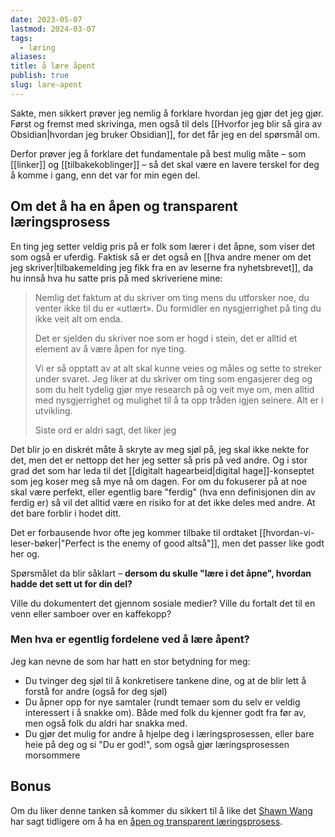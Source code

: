 ```yaml
---
date: 2023-05-07
lastmod: 2024-03-07
tags:
  - læring
aliases: 
title: å lære åpent
publish: true
slug: lare-apent
---
```


Sakte, men sikkert prøver jeg nemlig å forklare hvordan jeg gjør det jeg gjør. Først og fremst med skrivinga, men også til dels [[Hvorfor jeg blir så gira av Obsidian|hvordan jeg bruker Obsidian]], for det får jeg en del spørsmål om.

Derfor prøver jeg å forklare det fundamentale på best mulig måte – som [[linker]] og [[tilbakekoblinger]] – så det skal være en lavere terskel for deg å komme i gang, enn det var for min egen del.

## Om det å ha en åpen og transparent læringsprosess

En ting jeg setter veldig pris på er folk som lærer i det åpne, som viser det som også er uferdig. Faktisk så er det også en [[hva andre mener om det jeg skriver|tilbakemelding jeg fikk fra en av leserne fra nyhetsbrevet]], da hu innså hva hu satte pris på med skriveriene mine:

> Nemlig det faktum at du skriver om ting mens du utforsker noe, du venter ikke til du er «utlært». Du formidler en nysgjerrighet på ting du ikke veit alt om enda.
> 
> Det er sjelden du skriver noe som er hogd i stein, det er alltid et element av å være åpen for nye ting.
> 
> Vi er så opptatt av at alt skal kunne veies og måles og sette to streker under svaret. Jeg liker at du skriver om ting som engasjerer deg og som du helt tydelig gjør mye research på og veit mye om, men alltid med nysgjerrighet og mulighet til å ta opp tråden igjen seinere. Alt er i utvikling.
> 
> Siste ord er aldri sagt, det liker jeg

Det blir jo en diskrét måte å skryte av meg sjøl på, jeg skal ikke nekte for det, men det er nettopp det her jeg setter så pris på ved andre. Og i stor grad det som har leda til det [[digitalt hagearbeid|digital hage]]-konseptet som jeg koser meg så mye nå om dagen. For om du fokuserer på at noe skal være perfekt, eller egentlig bare "ferdig" (hva enn definisjonen din av ferdig er) så vil det alltid være en risiko for at det ikke deles med andre. At det bare forblir i hodet ditt.

Det er forbausende hvor ofte jeg kommer tilbake til ordtaket [[hvordan-vi-leser-bøker|"Perfect is the enemy of good altså"]], men det passer like godt her og.

Spørsmålet da blir såklart – **dersom du skulle "lære i det åpne", hvordan hadde det sett ut for din del?**

Ville du dokumentert det gjennom sosiale medier? Ville du fortalt det til en venn eller samboer over en kaffekopp?

### Men hva er egentlig fordelene ved å lære åpent?

Jeg kan nevne de som har hatt en stor betydning for meg:

- Du tvinger deg sjøl til å konkretisere tankene dine, og at de blir lett å forstå for andre (også for deg sjøl)
- Du åpner opp for nye samtaler (rundt temaer som du selv er veldig interessert i å snakke om). Både med folk du kjenner godt fra før av, men også folk du aldri har snakka med.
- Du gjør det mulig for andre å hjelpe deg i læringsprosessen, eller bare heie på deg og si "Du er god!", som også gjør læringsprosessen morsommere

## Bonus

Om du liker denne tanken så kommer du sikkert til å like det [Shawn Wang](https://www.swyx.io/) har sagt tidligere om å ha en [åpen og transparent læringsprosess](https://www.swyx.io/learn-in-public).

